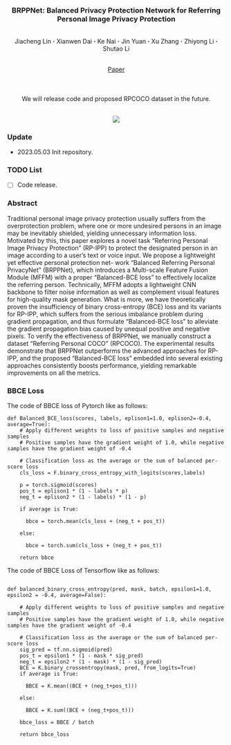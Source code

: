 ### <p align="center"> BRPPNet: Balanced Privacy Protection Network for Referring Personal Image Privacy Protection
<br>
<div align="center">
  Jiacheng&nbsp;Lin</a> <b>&middot;</b>
  Xianwen&nbsp;Dai</a> <b>&middot;</b>
  Ke&nbsp;Nai</a> <b>&middot;</b>
  Jin&nbsp;Yuan</a> <b>&middot;</b>
  Xu&nbsp;Zhang</a> <b>&middot;</b>
  Zhiyong&nbsp;Li</a> <b>&middot;</b>
  Shutao&nbsp;Li</a>
  <br> <br>

  <a href="" target="_blank">Paper</a>
</div>

####

<br>
<p align="center">We will release code and proposed RPCOCO dataset in the future. </p>
<br>

<div align=center><img src="https://s2.loli.net/2023/05/03/WzA9goL8BQkU4Ys.png" /></div>

### Update
- 2023.05.03 Init repository.

### TODO List
- [ ] Code release. 

### Abstract
Traditional personal image privacy protection usually suffers from the overprotection problem, where one or more undesired persons in an image may be
inevitably shielded, yielding unnecessary information loss. Motivated by this, this paper explores a novel task “Referring Personal Image Privacy Protection”
(RP-IPP) to protect the designated person in an image according to a user’s text or voice input. We propose a lightweight yet effective personal protection net-
work “Balanced Referring Personal PrivacyNet” (BRPPNet), which introduces a Multi-scale Feature Fusion Module (MFFM) with a proper “Balanced-BCE
loss” to effectively localize the referring person. Technically, MFFM adopts a lightweight CNN backbone to filter noise information as well as complement
visual features for high-quality mask generation. What is more, we have theoretically proven the insufficiency of binary cross-entropy (BCE) loss and its
variants for RP-IPP, which suffers from the serious imbalance problem during gradient propagation, and thus formulate “Balanced-BCE loss” to alleviate the
gradient propagation bias caused by unequal positive and negative pixels. To verify the effectiveness of BRPPNet, we manually construct a dataset “Referring Personal COCO” (RPCOCO). The experimental results demonstrate that BRPPNet outperforms the advanced approaches for RP-IPP, and the proposed
“Balanced-BCE loss” embedded into several existing approaches consistently
boosts performance, yielding remarkable improvements on all the metrics.

### BBCE Loss

The code of BBCE loss of Pytorch like as follows:

~~~
def Balanced_BCE_loss(scores, labels, eplison1=1.0, eplison2=-0.4, average=True):
    # Apply different weights to loss of positive samples and negative samples
    # Positive samples have the gradient weight of 1.0, while negative samples have the gradient weight of -0.4  
    
    # Classification loss as the average or the sum of balanced per-score loss
    cls_loss = F.binary_cross_entropy_with_logits(scores,labels)

    p = torch.sigmoid(scores) 
    pos_t = eplison1 * (1 - labels * p)
    neg_t = eplison2 * (1 - labels) * (1 - p)
    
    if average is True:
    
      bbce = torch.mean(cls_loss + (neg_t + pos_t))
      
    else:
    
      bbce = torch.sum(cls_loss + (neg_t + pos_t))
      
    return bbce
~~~

The code of BBCE Loss of Tensorflow like as follows:
~~~

def balanced_binary_cross_entropy(pred, mask, batch, epsilon1=1.0, epsilon2 = -0.4, average=False):
    
    # Apply different weights to loss of positive samples and negative samples
    # Positive samples have the gradient weight of 1.0, while negative samples have the gradient weight of -0.4
    
    # Classification loss as the average or the sum of balanced per-score loss
    sig_pred = tf.nn.sigmoid(pred)
    pos_t = epsilon1 * (1 - mask * sig_pred)
    neg_t = epsilon2 * (1 - mask) * (1 - sig_pred)
    BCE = K.binary_crossentropy(mask, pred, from_logits=True)
    if average is True:
    
      BBCE = K.mean((BCE + (neg_t+pos_t)))
      
    else:
    
      BBCE = K.sum((BCE + (neg_t+pos_t)))
    
    bbce_loss = BBCE / batch
    
    return bbce_loss
